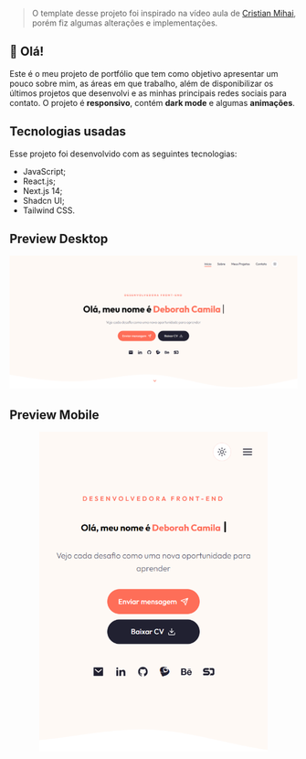 > O template desse projeto foi inspirado na vídeo aula de [Cristian Mihai](https://www.youtube.com/@cristianmihai01), porém fiz algumas alterações e implementações.

## 👋 Olá!

Este é o meu projeto de portfólio que tem como objetivo apresentar um pouco sobre mim, as áreas em que trabalho, além de disponibilizar os últimos projetos que desenvolvi e as minhas principais redes sociais para contato.
O projeto é **responsivo**, contém **dark mode** e algumas **animações**.

## Tecnologias usadas

Esse projeto foi desenvolvido com as seguintes tecnologias:

- JavaScript;
- React.js;
- Next.js 14;
- Shadcn UI;
- Tailwind CSS.

## Preview Desktop

<div align="center"><img alt="Preview Desktop" src="public/screencapture-desktop.png"></div>

## Preview Mobile

<div align="center"><img alt="Preview Mobile" src="public/screencapture-mobile.png" width="400px"></div>
